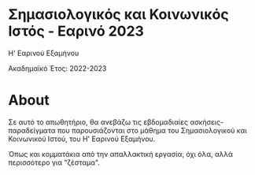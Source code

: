 # Σημασιολογικός και Κοινωνικός Ιστός - Εαρινό 2023

Η' Εαρινού Εξαμήνου

Ακαδημαϊκό Έτος: 2022-2023

# About

Σε αυτό το απωθητήριο, θα ανεβάζω τις εβδομαδιαίες ασκήσεις-παραδείγματα που παρουσιάζονται στο μάθημα του Σημασιολογικού και Κοινωνικού Ιστού,
του Η' Εαρινού Εξαμήνου.

Όπως και κομματάκια από την απαλλακτική εργασία, όχι όλα, αλλά περισσότερο για "ζέσταμα".
